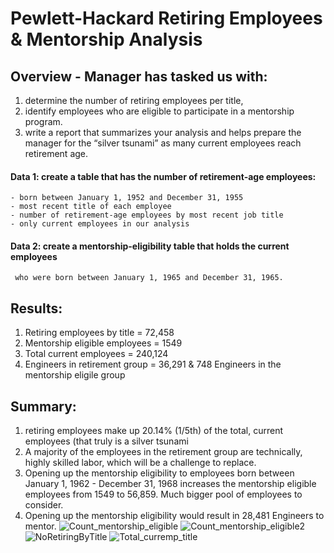# Pewlett-Hackard Retiring Employees & Mentorship Analysis

## Overview - Manager has tasked us with: 
  1. determine the number of retiring employees per title, 
  2. identify employees who are eligible to participate in a mentorship program. 
  3. write a report that summarizes your analysis and helps prepare the manager for the 
     “silver tsunami” as many current employees reach retirement age.

  #### Data 1: create a table that has the number of retirement-age employees:
    - born between January 1, 1952 and December 31, 1955
    - most recent title of each employee
    - number of retirement-age employees by most recent job title
    - only current employees in our analysis
    
  #### Data 2: create a mentorship-eligibility table that holds the current employees 
     who were born between January 1, 1965 and December 31, 1965.
 
## Results:
  1. Retiring employees by title = 72,458
  2. Mentorship eligible employees = 1549
  3. Total current employees = 240,124
  4. Engineers in retirement group = 36,291 & 748 Engineers in the mentorship eligile group

## Summary:
  1. retiring employees make up 20.14% (1/5th) of the total, current employees (that truly is a
     silver tsunami
  2. A majority of the employees in the retirement group are technically, highly skilled labor, 
     which will be a challenge to replace.
  3. Opening up the mentorship eligibility to employees born between January 1, 1962 - December
     31, 1968 increases the mentorship eligible employees from 1549 to 56,859.  Much bigger pool of 
     employees to consider.
  4. Opening up the mentorship eligibility would result in 28,481 Engineers to mentor.
![Count_mentorship_eligible](https://user-images.githubusercontent.com/107228424/181847545-ae23b746-0b18-4248-9071-bc29948dc80a.png)
![Count_mentorship_eligible2](https://user-images.githubusercontent.com/107228424/181847555-5952dd96-dc88-4752-8fc6-7a759051c07a.png)
![NoRetiringByTitle](https://user-images.githubusercontent.com/107228424/181847566-90ca9371-31a4-4260-88b6-7f9d461143be.png)
![Total_curremp_title](https://user-images.githubusercontent.com/107228424/181847573-c0d467e9-c58e-4c00-8b59-73f54412e2c3.png)
